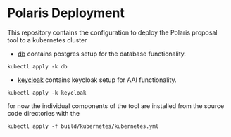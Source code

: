 Polaris Deployment
==================

This repository contains the configuration to deploy 
the Polaris proposal tool to a kubernetes cluster

* [db](./db) contains postgres setup for the database functionality.
```shell
kubectl apply -k db
```
* [keycloak](./keycloak) contains keycloak setup for AAI functionality.
```shell
kubectl apply -k keycloak
```

for now the individual components of the tool are installed from the source code directories with the 

```shell
kubectl apply -f build/kubernetes/kubernetes.yml 
```